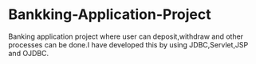 # Bankking-Application-Project
Banking application project where user can deposit,withdraw and other processes can be done.I have developed this by using JDBC,Servlet,JSP and OJDBC.
